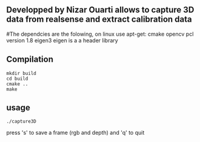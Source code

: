 ## Developped by Nizar Ouarti allows to capture 3D data from realsense and extract calibration data

#The dependcies are the folowing, on linux use apt-get:
	cmake
	opencv
	pcl version 1.8
	eigen3
eigen is a a header library

## Compilation
	mkdir build
	cd build
	cmake ..
	make

## usage

	./capture3D
press 's' to save a frame (rgb and depth) and 'q' to quit
